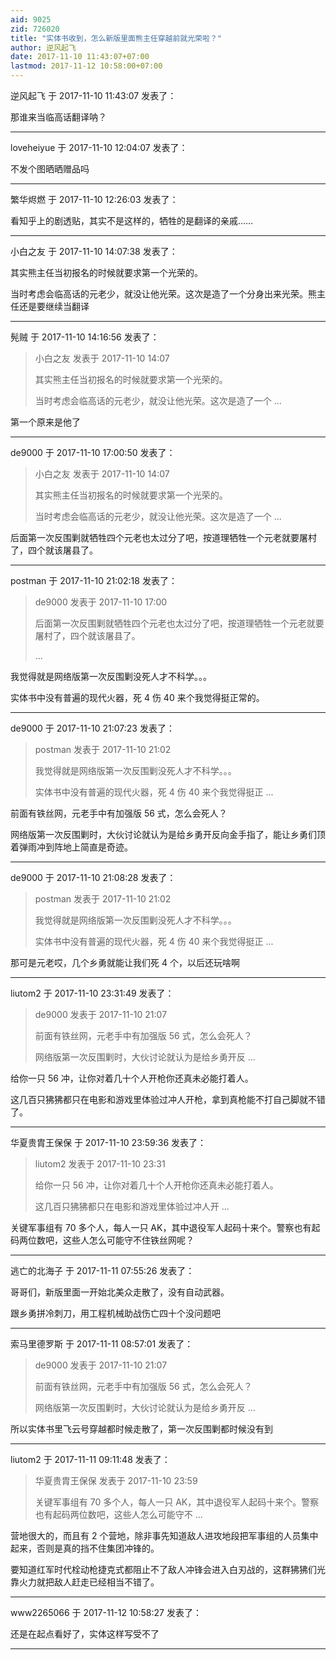 ```yaml
---
aid: 9025
zid: 726020
title: "实体书收到，怎么新版里面熊主任穿越前就光荣啦？"
author: 逆风起飞
date: 2017-11-10 11:43:07+07:00
lastmod: 2017-11-12 10:58:00+07:00
---
```


逆风起飞 于 2017-11-10 11:43:07 发表了：

那谁来当临高话翻译呐？

---

loveheiyue 于 2017-11-10 12:04:07 发表了：

不发个图晒晒赠品吗

---

繁华烬燃 于 2017-11-10 12:26:03 发表了：

看知乎上的剧透贴，其实不是这样的，牺牲的是翻译的亲戚……

---

小白之友 于 2017-11-10 14:07:38 发表了：

其实熊主任当初报名的时候就要求第一个光荣的。

当时考虑会临高话的元老少，就没让他光荣。这次是造了一个分身出来光荣。熊主任还是要继续当翻译

---

髡贼 于 2017-11-10 14:16:56 发表了：

> 小白之友 发表于 2017-11-10 14:07
>
> 其实熊主任当初报名的时候就要求第一个光荣的。
>
> 当时考虑会临高话的元老少，就没让他光荣。这次是造了一个 ...

第一个原来是他了

---

de9000 于 2017-11-10 17:00:50 发表了：

> 小白之友 发表于 2017-11-10 14:07
>
> 其实熊主任当初报名的时候就要求第一个光荣的。
>
> 当时考虑会临高话的元老少，就没让他光荣。这次是造了一个 ...

后面第一次反围剿就牺牲四个元老也太过分了吧，按道理牺牲一个元老就要屠村了，四个就该屠县了。

---

postman 于 2017-11-10 21:02:18 发表了：

> de9000 发表于 2017-11-10 17:00
>
> 后面第一次反围剿就牺牲四个元老也太过分了吧，按道理牺牲一个元老就要屠村了，四个就该屠县了。
>
> ...

我觉得就是网络版第一次反围剿没死人才不科学。。。

实体书中没有普遍的现代火器，死 4 伤 40 来个我觉得挺正常的。

---

de9000 于 2017-11-10 21:07:23 发表了：

> postman 发表于 2017-11-10 21:02
>
> 我觉得就是网络版第一次反围剿没死人才不科学。。。
>
> 实体书中没有普遍的现代火器，死 4 伤 40 来个我觉得挺正 ...

前面有铁丝网，元老手中有加强版 56 式，怎么会死人？

网络版第一次反围剿时，大伙讨论就认为是给乡勇开反向金手指了，能让乡勇们顶着弹雨冲到阵地上简直是奇迹。

---

de9000 于 2017-11-10 21:08:28 发表了：

> postman 发表于 2017-11-10 21:02
>
> 我觉得就是网络版第一次反围剿没死人才不科学。。。
>
> 实体书中没有普遍的现代火器，死 4 伤 40 来个我觉得挺正 ...

那可是元老哎，几个乡勇就能让我们死 4 个，以后还玩啥啊

---

liutom2 于 2017-11-10 23:31:49 发表了：

> de9000 发表于 2017-11-10 21:07
>
> 前面有铁丝网，元老手中有加强版 56 式，怎么会死人？
>
> 网络版第一次反围剿时，大伙讨论就认为是给乡勇开反 ...

给你一只 56 冲，让你对着几十个人开枪你还真未必能打着人。

这几百只狒狒都只在电影和游戏里体验过冲人开枪，拿到真枪能不打自己脚就不错了。

---

华夏贵胄王保保 于 2017-11-10 23:59:36 发表了：

> liutom2 发表于 2017-11-10 23:31
>
> 给你一只 56 冲，让你对着几十个人开枪你还真未必能打着人。
>
> 这几百只狒狒都只在电影和游戏里体验过冲人开 ...

关键军事组有 70 多个人，每人一只 AK，其中退役军人起码十来个。警察也有起码两位数吧，这些人怎么可能守不住铁丝网呢？

---

逃亡的北海子 于 2017-11-11 07:55:26 发表了：

哥哥们，新版里面一开始北美众走散了，没有自动武器。

跟乡勇拼冷刺刀，用工程机械助战伤亡四十个没问题吧

---

索马里德罗斯 于 2017-11-11 08:57:01 发表了：

> de9000 发表于 2017-11-10 21:07
>
> 前面有铁丝网，元老手中有加强版 56 式，怎么会死人？
>
> 网络版第一次反围剿时，大伙讨论就认为是给乡勇开反 ...

所以实体书里飞云号穿越都时候走散了，第一次反围剿都时候没有到

---

liutom2 于 2017-11-11 09:11:48 发表了：

> 华夏贵胄王保保 发表于 2017-11-10 23:59
>
> 关键军事组有 70 多个人，每人一只 AK，其中退役军人起码十来个。警察也有起码两位数吧，这些人怎么可能守不 ...

营地很大的，而且有 2 个营地，除非事先知道敌人进攻地段把军事组的人员集中起来，否则是真的挡不住集团冲锋的。

要知道红军时代栓动枪捷克式都阻止不了敌人冲锋会进入白刃战的，这群狒狒们光靠火力就把敌人赶走已经相当不错了。

---

www2265066 于 2017-11-12 10:58:27 发表了：

还是在起点看好了，实体这样写受不了

---
